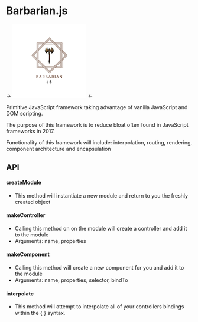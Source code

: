 # Barbarian.js

-> ![](./barbarian.png?raw=true) <-

Primitive JavaScript framework taking advantage of vanilla JavaScript and DOM scripting.

The purpose of this framework is to reduce bloat often found in JavaScript frameworks in 2017.

Functionality of this framework will include: interpolation, routing, rendering, component architecture
and encapsulation

## API 

#### createModule

- This method will instantiate a new module and return to you the freshly created object

#### makeController

- Calling this method on on the module will create a controller and add it to the module
- Arguments: name, properties

#### makeComponent

- Calling this method will create a new component for you and add it to the module
- Arguments: name, properties, selector, bindTo

#### interpolate
- This method will attempt to interpolate all of your controllers bindings within the { } syntax. 

